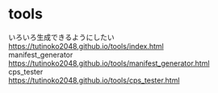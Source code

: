 # tools
いろいろ生成できるようにしたい
<br>
https://tutinoko2048.github.io/tools/index.html
<br>
manifest_generator<br>
https://tutinoko2048.github.io/tools/manifest_generator.html
<br>
cps_tester<br>
https://tutinoko2048.github.io/tools/cps_tester.html
